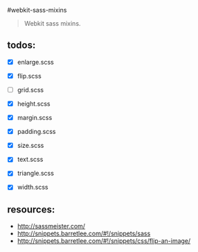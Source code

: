 #webkit-sass-mixins
> Webkit sass mixins.


## todos:
- [x] enlarge.scss
- [x] flip.scss
- [ ] grid.scss
- [x] height.scss
- [x] margin.scss
- [x] padding.scss
- [x] size.scss
- [x] text.scss
- [x] triangle.scss
- [x] width.scss


## resources:
+ http://sassmeister.com/
+ http://snippets.barretlee.com/#!/snippets/sass
+ http://snippets.barretlee.com/#!/snippets/css/flip-an-image/
